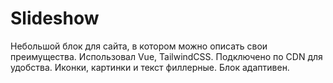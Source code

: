 # Slideshow

Небольшой блок для сайта, в котором можно описать свои преимущества.
Использовал Vue, TailwindCSS. Подключено по CDN для удобства.
Иконки, картинки и текст филлерные.
Блок адаптивен.
